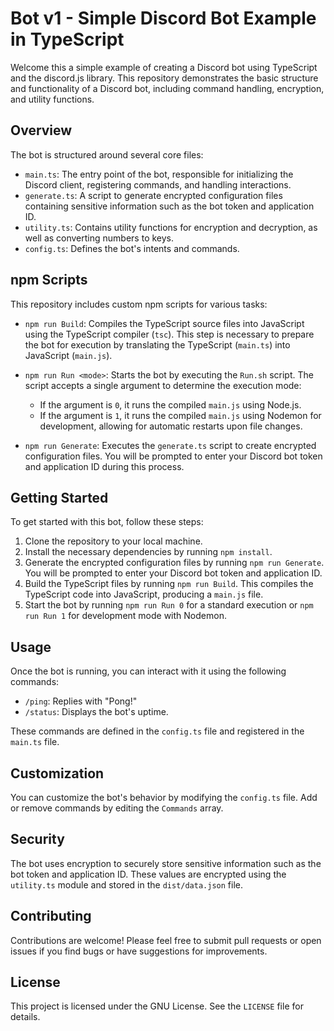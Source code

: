 # Bot v1 - Simple Discord Bot Example in TypeScript

Welcome this a simple example of creating a Discord bot using TypeScript and the discord.js library. This repository demonstrates the basic structure and functionality of a Discord bot, including command handling, encryption, and utility functions.

## Overview

The bot is structured around several core files:

- `main.ts`: The entry point of the bot, responsible for initializing the Discord client, registering commands, and handling interactions.
- `generate.ts`: A script to generate encrypted configuration files containing sensitive information such as the bot token and application ID.
- `utility.ts`: Contains utility functions for encryption and decryption, as well as converting numbers to keys.
- `config.ts`: Defines the bot's intents and commands.

## npm Scripts

This repository includes custom npm scripts for various tasks:

- `npm run Build`: Compiles the TypeScript source files into JavaScript using the TypeScript compiler (`tsc`). This step is necessary to prepare the bot for execution by translating the TypeScript (`main.ts`) into JavaScript (`main.js`).
- `npm run Run <mode>`: Starts the bot by executing the `Run.sh` script. The script accepts a single argument to determine the execution mode:
  - If the argument is `0`, it runs the compiled `main.js` using Node.js.
  - If the argument is `1`, it runs the compiled `main.js` using Nodemon for development, allowing for automatic restarts upon file changes.

- `npm run Generate`: Executes the `generate.ts` script to create encrypted configuration files. You will be prompted to enter your Discord bot token and application ID during this process.

## Getting Started

To get started with this bot, follow these steps:

1. Clone the repository to your local machine.
2. Install the necessary dependencies by running `npm install`.
3. Generate the encrypted configuration files by running `npm run Generate`. You will be prompted to enter your Discord bot token and application ID.
4. Build the TypeScript files by running `npm run Build`. This compiles the TypeScript code into JavaScript, producing a `main.js` file.
5. Start the bot by running `npm run Run 0` for a standard execution or `npm run Run 1` for development mode with Nodemon.

## Usage

Once the bot is running, you can interact with it using the following commands:

- `/ping`: Replies with "Pong!"
- `/status`: Displays the bot's uptime.

These commands are defined in the `config.ts` file and registered in the `main.ts` file.

## Customization

You can customize the bot's behavior by modifying the `config.ts` file. Add or remove commands by editing the `Commands` array.

## Security

The bot uses encryption to securely store sensitive information such as the bot token and application ID. These values are encrypted using the `utility.ts` module and stored in the `dist/data.json` file.

## Contributing

Contributions are welcome! Please feel free to submit pull requests or open issues if you find bugs or have suggestions for improvements.

## License

This project is licensed under the GNU License. See the `LICENSE` file for details.